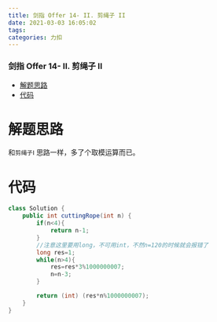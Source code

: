 ```yaml
---
title: 剑指 Offer 14- II. 剪绳子 II
date: 2021-03-03 16:05:02
tags: 
categories: 力扣
---
```


<!--more-->

### 剑指 Offer 14- II. 剪绳子 II

- [解题思路](#_2)
- [代码](#_4)

# 解题思路

和`剪绳子Ⅰ` 思路一样，多了个取模运算而已。

# 代码

```java
class Solution {
    public int cuttingRope(int n) {
        if(n<4){
            return n-1;
        }
        //注意这里要用long，不可用int，不然n=120的时候就会报错了
        long res=1;
        while(n>4){
            res=res*3%1000000007;
            n=n-3;
        }

        return (int) (res*n%1000000007);
    }
}
```